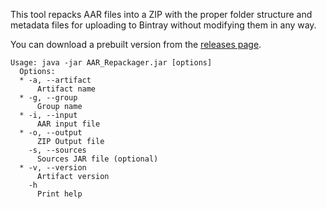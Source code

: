 This tool repacks AAR files into a ZIP with the proper folder structure and metadata files for uploading to Bintray without modifying them in any way.

You can download a prebuilt version from the [releases page](https://github.com/OpenFTC/AAR_Repackager/releases).

```
Usage: java -jar AAR_Repackager.jar [options]
  Options:
  * -a, --artifact
      Artifact name
  * -g, --group
      Group name
  * -i, --input
      AAR input file
  * -o, --output
      ZIP Output file
    -s, --sources
      Sources JAR file (optional)
  * -v, --version
      Artifact version
    -h
      Print help

```